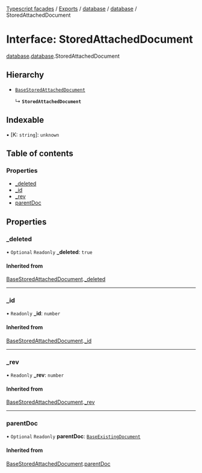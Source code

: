 [Typescript facades](../index.md) / [Exports](../modules.md) / [database](../modules/database.md) / [database](../modules/database.database.md) / StoredAttachedDocument

# Interface: StoredAttachedDocument

[database](../modules/database.md).[database](../modules/database.database.md).StoredAttachedDocument

## Hierarchy

- [`BaseStoredAttachedDocument`](database.database.BaseStoredAttachedDocument.md)

  ↳ **`StoredAttachedDocument`**

## Indexable

▪ [K: `string`]: `unknown`

## Table of contents

### Properties

- [\_deleted](database.database.StoredAttachedDocument.md#_deleted)
- [\_id](database.database.StoredAttachedDocument.md#_id)
- [\_rev](database.database.StoredAttachedDocument.md#_rev)
- [parentDoc](database.database.StoredAttachedDocument.md#parentdoc)

## Properties

### \_deleted

• `Optional` `Readonly` **\_deleted**: ``true``

#### Inherited from

[BaseStoredAttachedDocument](database.database.BaseStoredAttachedDocument.md).[_deleted](database.database.BaseStoredAttachedDocument.md#_deleted)

___

### \_id

• `Readonly` **\_id**: `number`

#### Inherited from

[BaseStoredAttachedDocument](database.database.BaseStoredAttachedDocument.md).[_id](database.database.BaseStoredAttachedDocument.md#_id)

___

### \_rev

• `Readonly` **\_rev**: `number`

#### Inherited from

[BaseStoredAttachedDocument](database.database.BaseStoredAttachedDocument.md).[_rev](database.database.BaseStoredAttachedDocument.md#_rev)

___

### parentDoc

• `Optional` `Readonly` **parentDoc**: [`BaseExistingDocument`](database.database.BaseExistingDocument.md)

#### Inherited from

[BaseStoredAttachedDocument](database.database.BaseStoredAttachedDocument.md).[parentDoc](database.database.BaseStoredAttachedDocument.md#parentdoc)
